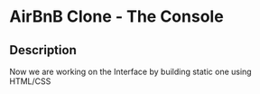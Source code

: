 # AirBnB Clone - The Console
## Description
Now we are working on the Interface by building static one using HTML/CSS
